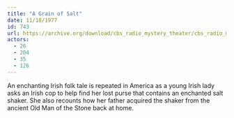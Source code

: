 ```yaml
---
title: "A Grain of Salt"
date: 11/18/1977
id: 743
url: https://archive.org/download/cbs_radio_mystery_theater/cbs_radio_mystery_theater-0701-0750.zip/cbs_radio_mystery_theater-0701-0750%2Fcbsrmt_0743_a_grain_of_salt.mp3
actors:
  - 26
  - 204
  - 35
  - 126
---
```

An enchanting Irish folk tale is repeated in America as a young Irish lady asks an Irish cop to help find her lost purse that contains an enchanted salt shaker. She also recounts how her father acquired the shaker from the ancient Old Man of the Stone back at home.